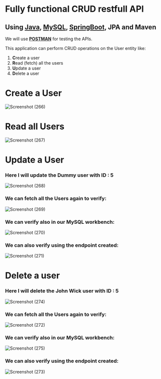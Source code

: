 # Fully functional CRUD restfull API 
## Using [Java](https://www.oracle.com/in/java/technologies/downloads/#java17), [MySQL](https://dev.mysql.com/downloads/workbench/), [SpringBoot](https://start.spring.io/), JPA and Maven
We will use **[POSTMAN](https://www.postman.com/downloads/)** for testing the APIs.

This application can perform CRUD operations on the User entity like:
1. **C**reate a user
2. **R**ead (fetch) all the users
3. **U**pdate a user
4. **D**elete a user

# Create a User
![Screenshot (266)](https://github.com/sushantabrin/crud_api/assets/97043022/6edc28f8-903b-4783-8434-0fa3bfd087fe)



# Read all Users
![Screenshot (267)](https://github.com/sushantabrin/crud_api/assets/97043022/8e2f56e0-c883-4a56-8bce-a07e72ccf200)



# Update a User
### Here I will update the Dummy user with ID : 5
![Screenshot (268)](https://github.com/sushantabrin/crud_api/assets/97043022/eeeacc96-2190-4a04-9382-d02c927375b0)

### We can fetch all the Users again to verify: 
![Screenshot (269)](https://github.com/sushantabrin/crud_api/assets/97043022/1a8b3026-d087-4b1f-9cb1-493e87438adf)

### We can verify also in our MySQL workbench:
![Screenshot (270)](https://github.com/sushantabrin/crud_api/assets/97043022/4e9d172d-a8c1-4e7e-b22a-fa8dedeea44b)

### We can also verify using the endpoint created: 
![Screenshot (271)](https://github.com/sushantabrin/crud_api/assets/97043022/e1797771-af84-4817-82ae-ccf6ceb7d9c5)



# Delete a user
### Here I will delete the John Wick user with ID : 5
![Screenshot (274)](https://github.com/sushantabrin/crud_api/assets/97043022/09f45469-36f1-4eb4-a3bf-ad5f99034d75)

### We can fetch all the Users again to verify: 
![Screenshot (272)](https://github.com/sushantabrin/crud_api/assets/97043022/5e269d52-1a02-42bb-b589-4d0cc4f88c86)

### We can verify also in our MySQL workbench:
![Screenshot (275)](https://github.com/sushantabrin/crud_api/assets/97043022/a39c076e-7131-446d-bd7e-94ef3718b999)

### We can also verify using the endpoint created:
![Screenshot (273)](https://github.com/sushantabrin/crud_api/assets/97043022/a302cb17-46db-458e-a8b6-79e99a3a1cd6)


